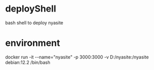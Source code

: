 # deployShell
bash shell to deploy nyasite
# environment
docker run -it --name="nyasite" -p 3000:3000 -v D:/nyasite:/nyasite debian:12.2 /bin/bash

